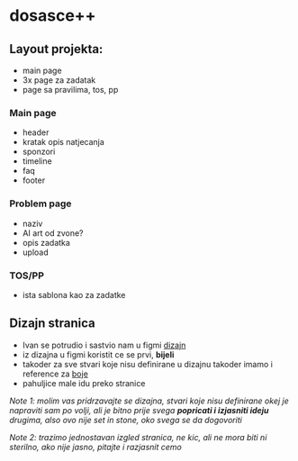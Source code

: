 # dosasce++

## Layout projekta: 
 - main page 
 - 3x page za zadatak
 - page sa pravilima, tos, pp
  
  
### Main page
 - header
 - kratak opis natjecanja
 - sponzori
 - timeline 
 - faq
 - footer

### Problem page
 - naziv
 - AI art od zvone?
 - opis zadatka
 - upload

### TOS/PP
 - ista sablona kao za zadatke

## Dizajn stranica
 - Ivan se potrudio i sastvio nam u figmi [dizajn](https://www.figma.com/file/NEr5GlcYYW380z8vvLD6ok/dosasce%2B%2B?type=design&node-id=0-1&mode=design)
 - iz dizajna u figmi koristit ce se prvi, **bijeli**
 - takoder za sve stvari koje nisu definirane u dizajnu takoder imamo i reference za [boje](https://coolors.co/b3000c-0c6e30-f5f5f5-011638-191516)
 - pahuljice male idu preko stranice

 _Note 1: molim vas pridrzavajte se dizajna, stvari koje nisu definirane okej je napraviti sam po volji, ali je bitno prije svega **popricati i izjasniti ideju** drugima, also ovo nije set in stone, oko svega se da dogovoriti_ 

_Note 2: trazimo jednostavan izgled stranica, ne kic, ali ne mora biti ni sterilno, ako nije jasno, pitajte i razjasnit cemo_